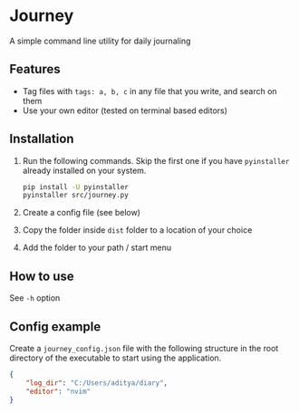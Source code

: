# Journey

A simple command line utility for daily journaling

## Features

- Tag files with `tags: a, b, c` in any file that you write, and search on them
- Use your own editor (tested on terminal based editors)

## Installation

1. Run the following commands. Skip the first one if you have `pyinstaller` already installed on your system.

    ```bash
    pip install -U pyinstaller
    pyinstaller src/journey.py
    ```

2. Create a config file (see below)

3. Copy the folder inside `dist` folder to a location of your choice

4. Add the folder to your path / start menu

## How to use

See `-h` option

## Config example

Create a `journey_config.json` file with the following structure in the root directory of the executable to start using the application.

```json
{
    "log_dir": "C:/Users/aditya/diary",
    "editor": "nvim"
}
```
